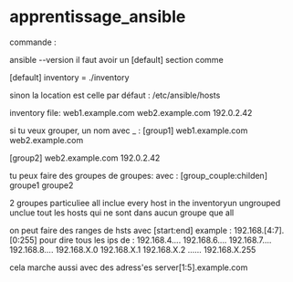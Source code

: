 # apprentissage_ansible



commande :

ansible --version 
il faut avoir un [default] section comme 

[default]
inventory = ./inventory

sinon la location est celle par défaut : 
/etc/ansible/hosts

inventory file:
web1.example.com
web2.example.com
192.0.2.42

si tu veux grouper, un nom avec _ : 
[group1]
web1.example.com
web2.example.com

[group2]
web2.example.com
192.0.2.42

tu peux faire des groupes de groupes:
avec :
[group_couple:childen]
groupe1
groupe2



2 groupes particuliee
all inclue every host in the inventoryun 
ungrouped unclue tout les hosts qui ne sont dans aucun groupe que all


on peut faire des ranges de hsts  avec [start:end]
example : 192.168.[4:7].[0:255] pour dire tous les ips de :
192.168.4....   192.168.6.... 192.168.7.... 192.168.8....
192.168.X.0 192.168.X.1 192.168.X.2 ...... 192.168.X.255

cela marche aussi avec des adress'es
server[1:5].example.com



